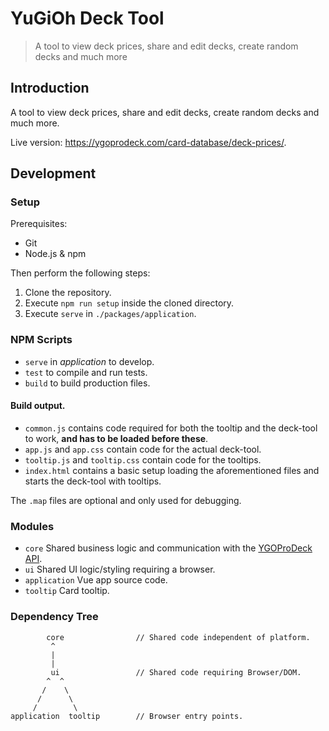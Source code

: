 # YuGiOh Deck Tool

> A tool to view deck prices, share and edit decks, create random decks and much more

## Introduction

A tool to view deck prices, share and edit decks, create random decks and much more.

Live version: <https://ygoprodeck.com/card-database/deck-prices/>.

## Development

### Setup
Prerequisites:

- Git
- Node.js & npm

Then perform the following steps:

1. Clone the repository.
2. Execute `npm run setup` inside the cloned directory.
3. Execute `serve` in `./packages/application`.

### NPM Scripts

-   `serve` in _application_ to develop.
-   `test` to compile and run tests.
-   `build` to build production files.

#### Build output.

-   `common.js` contains code required for both the tooltip and the deck-tool to work, **and has to be loaded before these**.
-   `app.js` and `app.css` contain code for the actual deck-tool.
-   `tooltip.js` and `tooltip.css` contain code for the tooltips.
-   `index.html` contains a basic setup loading the aforementioned files and starts the deck-tool with tooltips.

The `.map` files are optional and only used for debugging.

### Modules

-   `core` Shared business logic and communication with the [YGOProDeck API](https://db.ygoprodeck.com/api-guide/).
-   `ui` Shared UI logic/styling requiring a browser.
-   `application` Vue app source code.
-   `tooltip` Card tooltip.

### Dependency Tree

```text
        core                // Shared code independent of platform.
         ^
         |
         |
         ui                 // Shared code requiring Browser/DOM.
        ^  ^
       /    \
      /      \
     /        \
application  tooltip        // Browser entry points.
```
